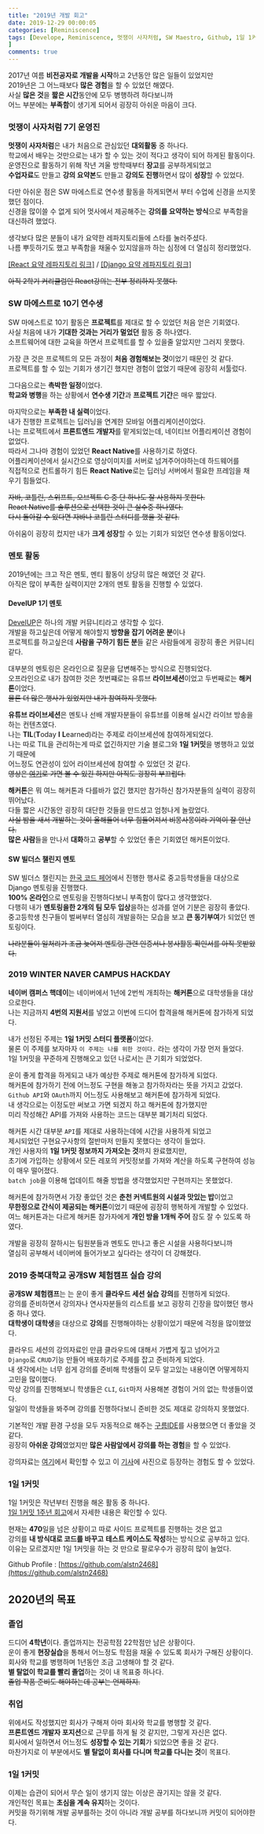 ```yaml
---
title: "2019년 개발 회고"
date: 2019-12-29 00:00:05
categories: [Reminiscence]
tags: [Develope, Reminiscence, 멋쟁이 사자처럼, SW Maestro, Github, 1일 1커밋, 1 Day 1 Commit
]
comments: true
---
```


2017년 여름 **비전공자로 개발을 시작**하고 2년동안 많은 일들이 있었지만<br/>
2019년은 그 어느때보다 **많은 경험**을 할 수 있었던 해였다.<br>
사실 **많은 것**을 **짧은 시간**동안에 모두 병행하려 하다보니까<br>
어느 부분에는 **부족함**이 생기게 되어서 굉장히 아쉬운 마음이 크다.<br>

### 멋쟁이 사자처럼 7기 운영진

**멋쟁이 사자처럼**은 내가 처음으로 관심있던 **대외활동** 중 하나다.<br>
학교에서 배우는 것만으로는 내가 할 수 있는 것이 적다고 생각이 되어 하게된 활동이다.<br>
운영진으로 활동하기 위해 작년 겨울 방학때부터 **장고**를 공부하게되었고<br>
**수업자료**도 만들고 **강의 요약본**도 만들고 **강의도 진행**하면서 많이 **성장**할 수 있었다.<br>

다만 아쉬운 점은 SW 마에스트로 연수생 활동을 하게되면서 부터 수업에 신경을 쓰지못했던 점이다.<br>
신경을 많이쓸 수 없게 되어 멋사에서 제공해주는 **강의를 요약하는 방식**으로 부족함을 대신하려 했었다.<br>

생각보다 많은 분들이 내가 요약한 레파지토리들에 스타를 눌러주셨다.<br>
나름 뿌듯하기도 했고 부족함을 채울수 있지않을까 하는 심정에 더 열심히 정리했었다.<br>

[[React 요약 레파지토리 링크]](https://github.com/LikeLionSCH/LikeLion_React_Study_Summary) / [[Django 요약 레파지토리 링크]](https://github.com/LikeLionSCH/LikeLion_Django_Study_Summary)

~~아직 2학기 커리큘럼인 React강의는 전부 정리하지 못했다.~~<br>


### SW 마에스트로 10기 연수생

SW 마에스트로 10기 활동은 **프로젝트**를 제대로 할 수 있었던 처음 얻은 기회였다.<br>
사실 처음에 내가 **기대한 것과는 거리가 멀었던** 활동 중 하나였다.<br>
소프트웨어에 대한 교육을 하면서 프로젝트를 할 수 있을줄 알았지만 그러지 못했다.<br>

가장 큰 것은 프로젝트의 모든 과정이 **처음 경험해보는 것**이었기 때문인 것 같다.<br>
프로젝트를 할 수 있는 기회가 생기긴 했지만 경험이 없었기 때문에 굉장히 서툴렀다.<br>

그다음으로는 **촉박한 일정**이었다.<br>
**학교와 병행**을 하는 상황에서 **연수생 기간**과 **프로젝트 기간**은 매우 짧았다.<br>

마지막으로는 **부족한 내 실력**이었다.<br>
내가 진행한 프로젝트는 딥러닝을 연계한 모바일 어플리케이션이었다.<br>
나는 프로젝트에서 **프론트엔드 개발자**를 맡게되었는데, 네이티브 어플리케이션 경험이 없었다.<br>
따라서 그나마 경험이 있었던 **React Native**를 사용하기로 하였다.<br>
어플리케이션에서 실시간으로 영상이미지를 서버로 넘겨주어야하는데 하드웨어를<br> 직접적으로 컨트롤하기 힘든 **React Native**로는 딥러닝 서버에서 필요한 프레임을 채우기 힘들었다.<br>

~~자바, 코틀린, 스위프트, 오브젝트 C 중 단 하나도 잘 사용하지 못한다.~~<br>
~~React Native를 솔루션으로 선택한 것이 큰 실수중 하나였다.~~<br>
~~다시 돌아갈 수 있다면 자바나 코틀린 스터디를 했을 것 같다.~~<br>

아쉬움이 굉장히 컸지만 내가 **크게 성장**할 수 있는 기회가 되었던 연수생 활동이었다.<br>

### 멘토 활동

2019년에는 크고 작은 멘토, 멘티 활동이 상당히 많은 해였던 것 같다.<br>
아직은 많이 부족한 실력이지만 2개의 멘토 활동을 진행할 수 있었다.<br>

#### DevelUP 1기 멘토

[DevelUP](http://develup.kr)은 하나의 개발 커뮤니티라고 생각할 수 있다.<br>
개발을 하고싶은데 어떻게 해야할지 **방향을 잡기 어려운 분**이나<br>
프로젝트를 하고싶은데 **사람을 구하기 힘든 분**들 같은 사람들에게 굉장히 좋은 커뮤니티같다.<br>

대부분의 멘토링은 온라인으로 질문을 답변해주는 방식으로 진행되었다.<br>
오프라인으로 내가 참여한 것은 첫번쨰로는 유튜브 **라이브세션**이었고 두번째로는 **해커톤**이었다.<br>
~~물론 더 많은 행사가 있었지만 내가 참여하지 못했다.~~<br>

**유튜브 라이브세션**은 멘토나 선배 개발자분들이 유튜브를 이용해 실시간 라이브 방송을 하는 컨텐츠였다.<br>
나는 **TIL**(**T**oday **I** **L**earned)라는 주제로 라이브세션에 참여하게되었다.<br>
나는 따로 TIL을 관리하는게 따로 없긴하지만 기술 블로그와 **1일 1커밋**을 병행하고 있었기 때문에<br>
어느정도 연관성이 있어 라이브세션에 참여할 수 있었던 것 같다.<br>
~~영상은 [여기](https://www.youtube.com/watch?v=fJdUHsoLeFU&t=869s)로 가면 볼 수 있긴 하지만 아직도 굉장히 부끄럽다.~~<br>

**해커톤**은 뭐 여느 해커톤과 다를바가 없긴 했지만 참가하신 참가자분들의 실력이 굉장히 뛰어났다.<br>
다들 짧은 시간동안 굉장히 대단한 것들을 만드셨고 엄청나게 놀랐었다.<br>
~~사실 밤을 새서 개발하는 것이 올해들어 너무 힘들어져서 비몽사몽이라 기억이 잘 안난다.~~<br>
**많은 사람**들을 만나서 **대화**하고 **공부**할 수 있었던 좋은 기회였던 해커톤이었다.<br>

#### SW 빌더스 챌린지 멘토

SW 빌더스 챌린지는 [한국 코드 페어](https://koreacodefair.kr)에서 진행한 행사로 중고등학생들을 대상으로 Django 멘토링을 진행했다.<br>
**100% 온라인**으로 멘토링을 진행하다보니 부족함이 많다고 생각했었다.<br>
다행히 내가 **멘토링을한 2개의 팀 모두 입상**을하는 성과를 얻어 기분은 굉장히 좋았다.<br>
중고등학생 친구들이 벌써부터 열심히 개발을하는 모습을 보고 **큰 동기부여**가 되었던 멘토링이다.<br>

~~나라분들이 일처리가 조금 늦어져 멘토링 관련 인증서나 봉사활동 확인서를 아직 못받았다.~~

### 2019 WINTER NAVER CAMPUS HACKDAY

**네이버 캠퍼스 핵데이**는 네이버에서 1년에 2번씩 개최하는 **해커톤**으로 대학생들을 대상으로한다.<br>
나는 지금까지 **4번의 지원서**를 넣었고 이번에 드디어 합격을해 해커톤에 참가하게 되었다.<br>

내가 선정된 주제는 **1일 1커밋 스터디 플랫폼**이었다.<br>
물론 이 주제를 보자마자 `이 주제는 나를 위한 것이다.` 라는 생각이 가장 먼저 들었다.<br>
1일 1커밋을 꾸준하게 진행해오고 있던 나로서는 큰 기회가 되었었다.<br>

운이 좋게 합격을 하게되고 내가 예상한 주제로 해커톤에 참가하게 되었다.<br>
해커톤에 참가하기 전에 어느정도 구현을 해놓고 참가하자라는 뜻을 가지고 갔었다.<br>
`Github API`와 `OAuth`까지 어느정도 사용해보고 해커톤에 참가하게 되었다.<br>
내 생각으로는 이정도만 써보고 가면 되겠지 하고 해커톤에 참가했지만<br>
미리 작성해간 API를 가져와 사용하는 코드는 대부분 폐기처리 되었다.<br>

해커톤 시간 대부분 `API`를 제대로 사용하는데에 시간을 사용하게 되었고<br>
제시되었던 구현요구사항의 절반마저 만들지 못했다는 생각이 들었다.<br>
개인 사용자의 **1일 1커밋 정보까지 가져오는 것**까지 완료했지만,<br>
초기에 가입하는 상황에서 모든 레포의 커밋정보를 가져와 계산을 하도록 구현하여 성능이 매우 떨어졌다.<br>
`batch job`을 이용해 업데이트 해줄 방법을 생각했었지만 구현까지는 못했었다.<br>

해커톤에 참가하면서 가장 좋았던 것은 **춘천 커넥트원의 시설과 맛있는 밥**이었고<br>
**무한정으로 간식이 제공되는 해커톤**이었기 때문에 굉장히 행복하게 개발할 수 있었다.<br>
여느 해커톤과는 다르게 해커톤 참가자에게 **개인 방을 1개씩 주어** 잠도 잘 수 있도록 하였다.<br>

개발을 굉장히 잘하시는 팀원분들과 멘토도 만나고 좋은 시설을 사용하다보니까<br>
열심히 공부해서 네이버에 들어가보고 싶다라는 생각이 더 강해졌다.<br>

### 2019 충북대학교 공개SW 체험캠프 실습 강의

**공개SW 체험캠프**는 는 운이 좋게 **클라우드 세션 실습 강의**를 진행하게 되었다.<br>
강의를 준비하면서 강의자나 연사자분들의 리스트를 보고 굉장히 긴장을 많이했던 행사 중 하나 였다.<br>
**대학생이 대학생**을 대상으로 **강의**를 진행해야하는 상황이었기 때문에 걱정을 많이했었다.<br>

클라우드 세션의 강의자료인 만큼 클라우드에 대해서 가볍게 짚고 넘어가고<br>
`Django`로 `CRUD`기능 만들어 배포하기로 주제를 잡고 준비하게 되었다.<br>
내 생각에서는 너무 쉽게 강의를 준비해 학생들이 모두 알고있는 내용이면 어떻게하지 고민을 많이했다.<br>
막상 강의를 진행해보니 학생들은 `CLI`, `Git`마저 사용해본 경험이 거의 없는 학생들이였다.<br>
일일이 학생들을 봐주며 강의를 진행하다보니 준비한 것도 제대로 강의하지 못했었다.<br>

기본적인 개발 환경 구성을 모두 자동적으로 해주는 [구름IDE](https://ide.goorm.io)를 사용했으면 더 좋았을 것 같다.<br>
굉장히 **아쉬운 강의**였었지만 **많은 사람앞에서 강의를 하는 경험**을 할 수 있었다.<br>

강의자료는 [여기](https://www.slideshare.net/MinsuKim119/sw-189258311)에서 확인할 수 있고 이 [기사](http://www.cbiz.kr/news/articleView.html?idxno=17491)에 사진으로 등장하는 경험도 할 수 있었다.<br>

### 1일 1커밋

1일 1커밋은 작년부터 진행을 해온 활동 중 하나다.<br>
[1일 1커밋 1주년 회고](https://alstn2468.github.io/2019/OneDayOneComitOneYear/)에서 자세한 내용은 확인할 수 있다.<br>

현재는 **470**일을 넘은 상황이고 따로 사이드 프로젝트를 진행하는 것은 없고<br>
강의를 **내 방식대로 코드를 바꾸고** **테스트 케이스도 작성**하는 방식으로 공부하고 있다.<br>
이유는 모르겠지만 1일 1커밋을 하는 것 만으로 팔로우수가 굉장히 많이 늘었다.<br>

Github Profile : [https://github.com/alstn2468](https://github.com/alstn2468)<br>

## 2020년의 목표

### 졸업

드디어 **4학년**이다. 졸업까지는 전공학점 22학점만 남은 상황이다.<br>
운이 좋게 **현장실습**을 통해서 어느정도 학점을 채울 수 있도록 회사가 구해진 상황이다.<br>
회사와 학교를 병행하며 1년동안 조금 고생해야 할 것 같다.<br>
**별 탈없이 학교를 빨리 졸업**하는 것이 내 목표중 하나다.<br>
~~졸업 작품 준비도 해야하는데 공부는 언제하지.~~

### 취업

위에서도 작성했지만 회사가 구해져 아마 회사와 학교를 병행할 것 같다.<br>
**프론트엔드 개발자 포지션**으로 근무를 하게 될 것 같지만, 그렇게 자신은 없다.<br>
회사에서 일하면서 어느정도 **성장할 수 있는 기회**가 되었으면 좋을 것 같다.<br>
마찬가지로 이 부분에서도 **별 탈없이 회사를 다니며 학교를 다니는 것**이 목표다.<br>

### 1일 1커밋

이제는 습관이 되어서 무슨 일이 생기지 않는 이상은 끊기지는 않을 것 같다.<br>
개인적인 목표는 **초심을 계속 유지**하는 것이다.<br>
커밋을 하기위해 개발 공부를하는 것이 아니라 개발 공부를 하다보니까 커밋이 되어야한다.<br>